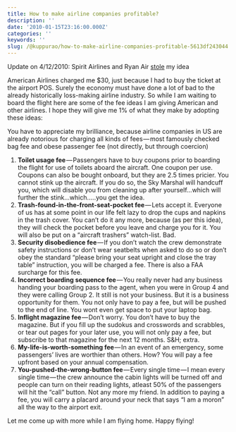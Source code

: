 ```yaml
---
title: How to make airline companies profitable?
description: ''
date: '2010-01-15T23:16:00.000Z'
categories: ''
keywords: ''
slug: /@kuppurao/how-to-make-airline-companies-profitable-5613df243044
---
```


Update on 4/12/2010: Spirit Airlines and Ryan Air [stole](http://www.usatoday.com/travel/flights/2010-04-13-airlinefees13_ST_N.htm) my idea

American Airlines charged me $30, just because I had to buy the ticket at the airport POS. Surely the economy must have done a lot of bad to the already historically loss-making airline industry. So while I am waiting to board the flight here are some of the fee ideas I am giving American and other airlines. I hope they will give me 1% of what they make by adopting these ideas:

You have to appreciate my brilliance, because airline companies in US are already notorious for charging all kinds of fees — most famously checked bag fee and obese passenger fee (not directly, but through coercion)

1.  **Toilet usage fee** — Passengers have to buy coupons prior to boarding the flight for use of toilets aboard the aircraft. One coupon per use. Coupons can also be bought onboard, but they are 2.5 times pricier. You cannot stink up the aircraft. If you do so, the Sky Marshal will handcuff you, which will disable you from cleaning up after yourself…which will further the stink…which…..you get the idea.
2.  **Trash-found-in-the-front-seat-pocket fee** — Lets accept it. Everyone of us has at some point in our life felt lazy to drop the cups and napkins in the trash cover. You can’t do it any more, because (as per this idea), they will check the pocket before you leave and charge you for it. You will also be put on a “aircraft trashers” watch-list. Bad.
3.  **Security disobedience fee** — If you don’t watch the crew demonstrate safety instructions or don’t wear seatbelts when asked to do so or don’t obey the standard “please bring your seat upright and close the tray table” instruction, you will be charged a fee. There is also a FAA surcharge for this fee.
4.  **Incorrect boarding sequence fee** — You really never had any business handing your boarding pass to the agent, when you were in Group 4 and they were calling Group 2. It still is not your business. But it is a business opportunity for them. You not only have to pay a fee, but will be pushed to the end of line. You wont even get space to put your laptop bag.
5.  **Inflight magazine fee** — Don’t worry. You don’t have to buy the magazine. But if you fill up the sudokus and crosswords and scrabbles, or tear out pages for your later use, you will not only pay a fee, but subscribe to that magazine for the next 12 months. S&H; extra.
6.  **My-life-is-worth-something fee** — In an event of an emergency, some passengers’ lives are worthier than others. How? You will pay a fee upfront based on your annual compensation.
7.  **You-pushed-the-wrong-button fee** — Every single time — I mean every single time — the crew announce the cabin lights will be turned off and people can turn on their reading lights, atleast 50% of the passengers will hit the “call” button. Not any more my friend. In addition to paying a fee, you will carry a placard around your neck that says “I am a moron” all the way to the airport exit.

Let me come up with more while I am flying home. Happy flying!